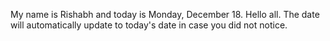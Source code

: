 My name is Rishabh and today is Monday, December 18. Hello all. The date will automatically update to today's date in case you did not notice.
